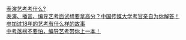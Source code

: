   
[表演艺考考什么?](http://www.dianyue.me/archives/213/p60uyrx31e12rvox/)  
[表演、播音、编导艺考面试想要拿高分？中国传媒大学考官亲自为你解答！](http://www.dianyue.me/archives/206/af744994b618fpvg/)  
[参加过18年的艺考有什么样的故事](http://www.dianyue.me/archives/097/9kgbdeez7ubo20ur/)  
[中考落榜不要怕，编导艺考带你上一本！](http://www.dianyue.me/archives/994/v7kkxiuzjy9tbg52/)